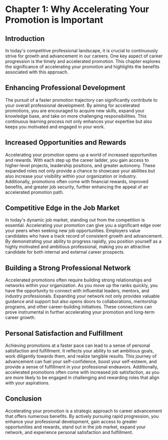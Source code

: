 Chapter 1: Why Accelerating Your Promotion is Important
=======================================================

Introduction
------------

In today's competitive professional landscape, it is crucial to continuously strive for growth and advancement in our careers. One key aspect of career progression is the timely and accelerated promotion. This chapter explores the significance of accelerating your promotion and highlights the benefits associated with this approach.

Enhancing Professional Development
----------------------------------

The pursuit of a faster promotion trajectory can significantly contribute to your overall professional development. By aiming for accelerated promotions, you are encouraged to acquire new skills, expand your knowledge base, and take on more challenging responsibilities. This continuous learning process not only enhances your expertise but also keeps you motivated and engaged in your work.

Increased Opportunities and Rewards
-----------------------------------

Accelerating your promotion opens up a world of increased opportunities and rewards. With each step up the career ladder, you gain access to higher-level projects, leadership positions, and greater autonomy. These expanded roles not only provide a chance to showcase your abilities but also increase your visibility within your organization or industry. Additionally, promotions often come with financial rewards, improved benefits, and greater job security, further enhancing the appeal of an accelerated promotion path.

Competitive Edge in the Job Market
----------------------------------

In today's dynamic job market, standing out from the competition is essential. Accelerating your promotion can give you a significant edge over your peers when seeking new job opportunities. Employers value candidates who have a track record of consistent growth and advancement. By demonstrating your ability to progress rapidly, you position yourself as a highly motivated and ambitious professional, making you an attractive candidate for both internal and external career prospects.

Building a Strong Professional Network
--------------------------------------

Accelerated promotions often require building strong relationships and networks within your organization. As you move up the ranks quickly, you have the opportunity to connect with influential leaders, mentors, and industry professionals. Expanding your network not only provides valuable guidance and support but also opens doors to collaborations, mentorship programs, and other career-building initiatives. These connections can prove instrumental in further accelerating your promotion and long-term career growth.

Personal Satisfaction and Fulfillment
-------------------------------------

Achieving promotions at a faster pace can lead to a sense of personal satisfaction and fulfillment. It reflects your ability to set ambitious goals, work diligently towards them, and realize tangible results. This journey of advancement can fuel your self-confidence, boost your self-esteem, and provide a sense of fulfillment in your professional endeavors. Additionally, accelerated promotions often come with increased job satisfaction, as you are more likely to be engaged in challenging and rewarding roles that align with your aspirations.

Conclusion
----------

Accelerating your promotion is a strategic approach to career advancement that offers numerous benefits. By actively pursuing rapid progression, you enhance your professional development, gain access to greater opportunities and rewards, stand out in the job market, expand your network, and experience personal satisfaction and fulfillment.
